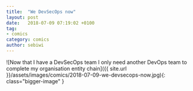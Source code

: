 ```yaml
---
title:  "We DevSecOps now"
layout: post
date:   2018-07-09 07:19:02 +0100
tag:
- comics
category: comics
author: sebiwi
---
```


![Now that I have a DevSecOps team I only need another DevOps team to complete my organisation entity chain]({{ site.url }}/assets/images/comics/2018-07-09-we-devsecops-now.jpg){: class="bigger-image" }
